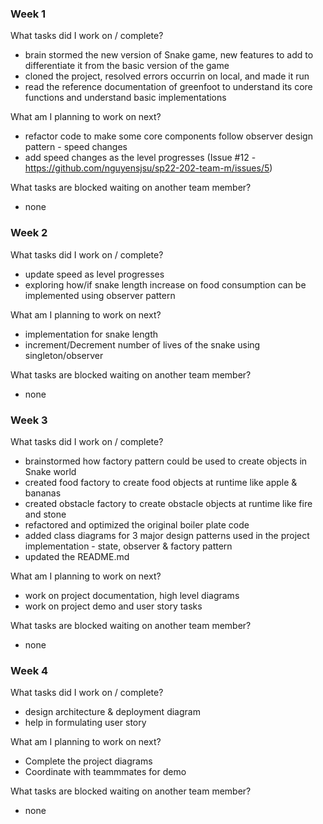 ### Week 1

What tasks did I work on / complete?
- brain stormed the new version of Snake game, new features to add to differentiate it from the basic version of the game
- cloned the project, resolved errors occurrin on local, and made it run
- read the reference documentation of greenfoot to understand its core functions and understand basic implementations

What am I planning to work on next?
- refactor code to make some core components follow observer design pattern - speed changes 
- add speed changes as the level progresses (Issue #12 - https://github.com/nguyensjsu/sp22-202-team-m/issues/5)

What tasks are blocked waiting on another team member?
- none

### Week 2

What tasks did I work on / complete?
- update speed as level progresses
- exploring how/if snake length increase on food consumption can be implemented using observer pattern

What am I planning to work on next?
- implementation for snake length 
- increment/Decrement number of lives of the snake using singleton/observer

What tasks are blocked waiting on another team member?
- none


### Week 3

What tasks did I work on / complete?
- brainstormed how factory pattern could be used to create objects in Snake world
- created food factory to create food objects at runtime like apple & bananas
- created obstacle factory to create obstacle objects at runtime like fire and stone
- refactored and optimized the original boiler plate code
- added class diagrams for 3 major design patterns used in the project implementation  - state, observer & factory pattern
- updated the README.md 

What am I planning to work on next?
- work on project documentation, high level diagrams 
- work on project demo and user story tasks

What tasks are blocked waiting on another team member?
- none


### Week 4

What tasks did I work on / complete?
- design architecture & deployment diagram
- help in formulating user story

What am I planning to work on next?
- Complete the project diagrams
- Coordinate with teammmates for demo 

What tasks are blocked waiting on another team member?
- none
